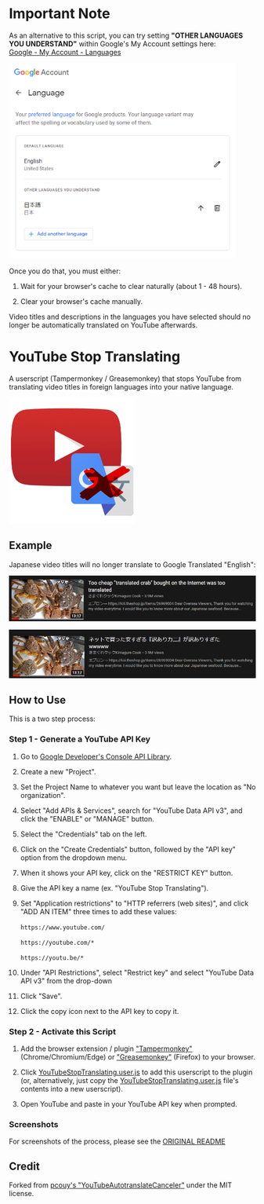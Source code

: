 # Important Note

As an alternative to this script, you can try setting 
**"OTHER LANGUAGES YOU UNDERSTAND"** within Google's My Account settings here:<br>
[Google - My Account - Languages](https://myaccount.google.com/language?pli=1)

<img src="assets/Google-Account-Languages.png" width="463" height="398">

Once you do that, you must either:

1. Wait for your browser's cache to clear naturally (about 1 - 48 hours).

2. Clear your browser's cache manually. 

Video titles and descriptions in the languages you have 
selected should no longer be automatically translated on YouTube afterwards.


# YouTube Stop Translating

A userscript (Tampermonkey / Greasemonkey) that stops YouTube from translating video titles in foreign languages into your native language. 

![YouTube Stop Translating](assets/YouTube-Stop-Translating256.png)


## Example

Japanese video titles will no longer translate to Google Translated "English":

![Engrish](assets/Engrish.png)

![Japanese](assets/Nihongo.png)


## How to Use

This is a two step process:

### Step 1 - Generate a YouTube API Key

1. Go to [Google Developer's Console API Library](https://console.developers.google.com/apis/library/youtube.googleapis.com?q=YoutubeData).

2. Create a new "Project". 

3. Set the Project Name to whatever you want but leave the location as "No organization".

4. Select "Add APIs & Services", search for "YouTube Data API v3", and click 
the "ENABLE" or "MANAGE" button.

5. Select the "Credentials" tab on the left.

6. Click on the "Create Credentials" button, followed by the "API key" option 
from the dropdown menu.

7. When it shows your API key, click on the "RESTRICT KEY" button.

8. Give the API key a name (ex. "YouTube Stop Translating").

9. Set "Application restrictions" to "HTTP referrers (web sites)", and click 
"ADD AN ITEM" three times to add these values:

    `https://www.youtube.com/`
    
    `https://youtube.com/*`
    
    `https://youtu.be/*`

10. Under "API Restrictions", select "Restrict key" and select 
"YouTube Data API v3" from the drop-down

11. Click "Save".

12. Click the copy icon next to the API key to copy it.

### Step 2 - Activate this Script

1. Add the browser extension / plugin ["Tampermonkey"](https://chrome.google.com/webstore/detail/tampermonkey/dhdgffkkebhmkfjojejmpbldmpobfkfo) (Chrome/Chromium/Edge)
or ["Greasemonkey"](https://addons.mozilla.org/en-US/firefox/addon/greasemonkey/) (Firefox) to your browser.

2. Click  [YouTubeStopTranslating.user.js](https://gitlab.com/JeffReeves/youtube-stop-translating/-/raw/master/YouTubeStopTranslating.user.js) to add this userscript to the plugin (or, alternatively, just copy the [YouTubeStopTranslating.user.js](YouTubeStopTranslating.user.js) file's contents into a new userscript).

3. Open YouTube and paste in your YouTube API key when prompted.


### Screenshots

For screenshots of the process, please see the [ORIGINAL README](ORIGINAL_README.md)

## Credit

Forked from [pcouy's "YouTubeAutotranslateCanceler"](https://github.com/pcouy/YoutubeAutotranslateCanceler) under the MIT license.